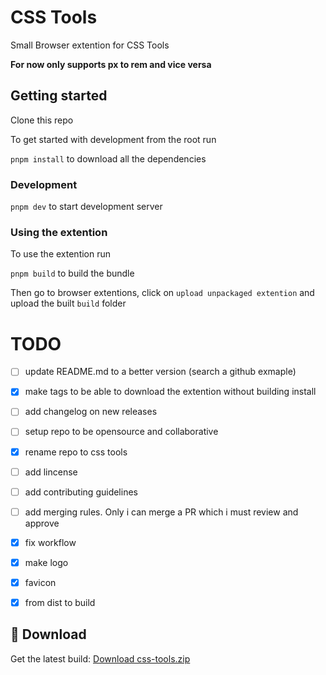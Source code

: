 # CSS Tools

Small Browser extention for CSS Tools

**For now only supports px to rem and vice versa**

## Getting started

Clone this repo

To get started with development from the root run

`pnpm install` to download all the dependencies

### Development

`pnpm dev` to start development server

### Using the extention

To use the extention run

`pnpm build` to build the bundle

Then go to browser extentions, click on `upload unpackaged extention` and upload the built `build` folder

# TODO

- [ ] update README.md to a better version (search a github exmaple)
- [x] make tags to be able to download the extention without building install
- [ ] add changelog on new releases
- [ ] setup repo to be opensource and collaborative
- [x] rename repo to css tools
- [ ] add lincense
- [ ] add contributing guidelines
- [ ] add merging rules. Only i can merge a PR which i must review and approve
- [x] fix workflow
- [x] make logo
- [x] favicon
- [x] from dist to build


## 🔽 Download

Get the latest build:
[Download css-tools.zip](https://github.com/mark1yan0/css-tools/releases/latest/download/css-tools.zip)
